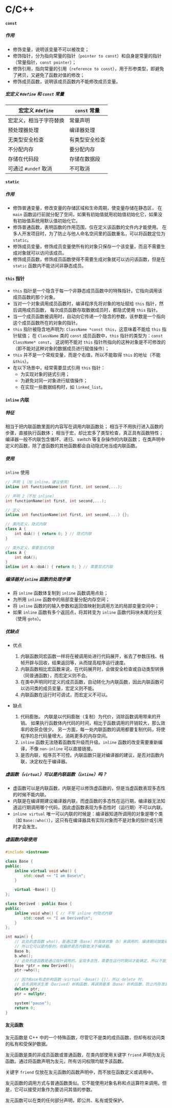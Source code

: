 # C/C++

#### `const`

##### 作用

- 修饰变量，说明该变量不可以被改变；
- 修饰指针，分为指向常量的指针（`pointer to const`）和自身是常量的指针（常量指针，`const pointer`）；
- 修饰引用，指向常量的引用（`reference to const`），用于形参类型，即避免了拷贝，又避免了函数对值的修改；
- 修饰成员函数，说明该成员函数内不能修改成员变量。

##### 宏定义 `#define` 和 `const` 常量

| 宏定义 `#define`       | `const` 常量   |
| ---------------------- | -------------- |
| 宏定义，相当于字符替换 | 常量声明       |
| 预处理器处理           | 编译器处理     |
| 无类型安全检查         | 有类型安全检查 |
| 不分配内存             | 要分配内存     |
| 存储在代码段           | 存储在数据段   |
| 可通过 `#undef` 取消   | 不可取消       |

#### `static`

##### 作用

- 修饰普通变量，修改变量的存储区域和生命周期，使变量存储在静态区，
  在 `main` 函数运行前就分配了空间，如果有初始值就用初始值初始化它，如果没有初始值系统用默认值初始化它。
- 修饰普通函数，表明函数的作用范围，仅在定义该函数的文件内才能使用。
  在多人开发项目时，为了防止与他人命名空间里的函数重名，可以将函数定位为 `static`。
- 修饰成员变量，修饰成员变量使所有的对象只保存一个该变量，而且不需要生成对象就可以访问该成员。
- 修饰成员函数，修饰成员函数使得不需要生成对象就可以访问该函数，但是在 `static` 函数内不能访问非静态成员。

#### `this` 指针

- `this` 指针是一个隐含于每一个非静态成员函数中的特殊指针。它指向调用该成员函数的那个对象。
- 当对一个对象调用成员函数时，编译程序先将对象的地址赋给 `this` 指针，然后调用成员函数，
  每次成员函数存取数据成员时，都隐式使用 `this` 指针。
- 当一个成员函数被调用时，自动向它传递一个隐含的参数，该参数是一个指向这个成员函数所在的对象的指针。
- `this` 指针被隐含地声明为: `ClassName *const this`，这意味着不能给 `this` 指针赋值；
  在 `ClassName` 类的 `const` 成员函数中，`this` 指针的类型为：`const ClassName* const`，
  这说明不能对 `this` 指针所指向的这种对象是不可修改的（即不能对这种对象的数据成员进行赋值操作）；
- `this` 并不是一个常规变量，而是个右值，所以不能取得 `this` 的地址（不能 `&this`）。
- 在以下场景中，经常需要显式引用 `this` 指针：
  - 为实现对象的链式引用；
  - 为避免对同一对象进行赋值操作；
  - 在实现一些数据结构时，如 `linked_list`。

#### `inline` 内联

##### 特征

相当于把内联函数里面的内容写在调用内联函数处；
相当于不用执行进入函数的步骤，直接执行函数体；
相当于宏，却比宏多了类型检查，真正具有函数特性；
编译器一般不内联包含循环、递归、switch 等复杂操作的内联函数；
在类声明中定义的函数，除了虚函数的其他函数都会自动隐式地当成内联函数。

##### 使用

`inline` 使用

```cpp
// 声明 1（加 inline，建议使用）
inline int functionName(int first, int second,...);

// 声明 2（不加 inline）
int functionName(int first, int second,...);

// 定义
inline int functionName(int first, int second,...) {};

// 类内定义，隐式内联
class A {
    int doA() { return 0; } // 隐式内联
}

// 类外定义，需要显式内联
class A {
    int doA();
}
inline int A::doA() { return 0; } // 需要显式内联
```

##### 编译器对 `inline` 函数的处理步骤

- 将 `inline` 函数体复制到 `inline` 函数调用点处；
- 为所用 `inline` 函数中的局部变量分配内存空间；
- 将 `inline` 函数的的输入参数和返回值映射到调用方法的局部变量空间中；
- 如果 `inline` 函数有多个返回点，将其转变为 `inline` 函数代码块末尾的分支（使用 `goto`）。

##### 优缺点

- 优点
    1. 内联函数同宏函数一样将在被调用处进行代码展开，省去了参数压栈、栈帧开辟与回收，结果返回等，从而提高程序运行速度。
    2. 内联函数相比宏函数来说，在代码展开时，会做安全检查或自动类型转换（同普通函数），而宏定义则不会。 
    3. 在类中声明同时定义的成员函数，自动转化为内联函数，因此内联函数可以访问类的成员变量，宏定义则不能。
    4. 内联函数在运行时可调试，而宏定义不可以。

- 缺点
    1. 代码膨胀。
        内联是以代码膨胀（复制）为代价，消除函数调用带来的开销。
        如果执行函数体内代码的时间，相比于函数调用的开销较大，那么效率的收获会很少。
        另一方面，每一处内联函数的调用都要复制代码，将使程序的总代码量增大，消耗更多的内存空间。
    2. `inline` 函数无法随着函数库升级而升级。`inline` 函数的改变需要重新编译，不像 `non-inline` 可以直接链接。
    3. 是否内联，程序员不可控。内联函数只是对编译器的建议，是否对函数内联，决定权在于编译器。

##### 虚函数（`virtual`）可以是内联函数（`inline`）吗？


* 虚函数可以是内联函数，内联是可以修饰虚函数的，但是当虚函数表现多态性的时候不能内联。
* 内联是在编译期建议编译器内联，而虚函数的多态性在运行期，编译器无法知道运行期调用哪个代码，因此虚函数表现为多态性时（运行期）不可以内联。
* `inline virtual` 唯一可以内联的时候是：编译器知道所调用的对象是哪个类（如 `Base::who()`），这只有在编译器具有实际对象而不是对象的指针或引用时才会发生。

##### 虚函数内联使用

```cpp
#include <iostream>

class Base {
public:
    inline virtual void who() {
        std::cout << "I am Base\n";
    }

    virtual ~Base() {}
};

class Derived : public Base {
public:
    inline void who() { // 不写 inline 时隐式内联
        std::cout << "I am Derived\n";
    }
};

int main() {
    // 此处的虚函数 who()，是通过类（Base）的具体对象（b）来调用的，编译期间就能确定了，
    // 所以它可以是内联的，但最终是否内联取决于编译器。
    Base b;
    b.who();
    // 此处的虚函数是通过指针调用的，呈现多态性，需要在运行时期间才能确定，所以不能为内联。
    Base *ptr = new Derived();
    ptr->who();

    // 因为Base有虚析构函数（virtual ~Base() {}），所以 delete 时，
    // 会先调用派生类（Derived）析构函数，再调用基类（Base）析构函数，防止内存泄漏。
    delete ptr;
    ptr = nullptr;

    system("pause");
    return 0;
}
```

####  友元函数

友元函数是 C++ 中的一个特殊函数，尽管它不是类的成员函数，但却有权访问类的私有和受保护数据。

友元函数是类的非成员函数或普通函数，在类内部使用关键字 `friend` 声明为友元函数。通过将函数声明为友元，所有访问权限均赋予该函数。

关键字 `friend` 仅放在友元函数的函数声明中，而不放在函数定义或调用中。

友元函数的调用方式与普通函数类似。它不能使用对象名称和点运算符来调用。但是，它可以接受对象作为要访问其值的参数。

友元函数可以在类的任何部分声明，即公共、私有或受保护。
